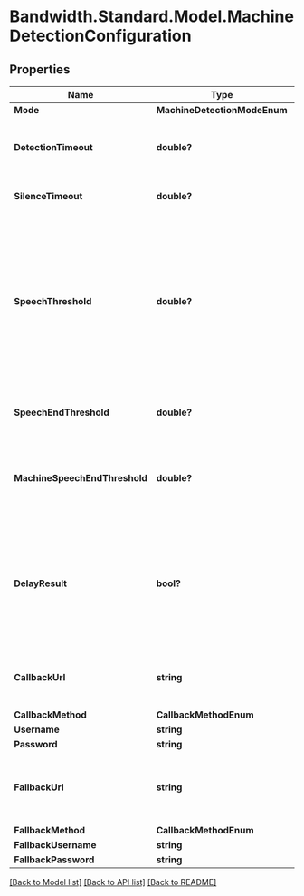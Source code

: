 
# Bandwidth.Standard.Model.MachineDetectionConfiguration

## Properties

Name | Type | Description | Notes
------------ | ------------- | ------------- | -------------
**Mode** | **MachineDetectionModeEnum** |  | [optional] 
**DetectionTimeout** | **double?** | The timeout used for the whole operation, in seconds. If no result is determined in this period, a callback with a &#x60;timeout&#x60; result is sent. | [optional] [default to 15D]
**SilenceTimeout** | **double?** | If no speech is detected in this period, a callback with a &#39;silence&#39; result is sent. | [optional] [default to 10D]
**SpeechThreshold** | **double?** | When speech has ended and a result couldn&#39;t be determined based on the audio content itself, this value is used to determine if the speaker is a machine based on the speech duration. If the length of the speech detected is greater than or equal to this threshold, the result will be &#39;answering-machine&#39;. If the length of speech detected is below this threshold, the result will be &#39;human&#39;. | [optional] [default to 10D]
**SpeechEndThreshold** | **double?** | Amount of silence (in seconds) before assuming the callee has finished speaking. | [optional] [default to 5D]
**MachineSpeechEndThreshold** | **double?** | When an answering machine is detected, the amount of silence (in seconds) before assuming the message has finished playing.  If not provided it will default to the speechEndThreshold value. | [optional] 
**DelayResult** | **bool?** | If set to &#39;true&#39; and if an answering machine is detected, the &#39;answering-machine&#39; callback will be delayed until the machine is done speaking, or an end of message tone is detected, or until the &#39;detectionTimeout&#39; is exceeded. If false, the &#39;answering-machine&#39; result is sent immediately. | [optional] [default to false]
**CallbackUrl** | **string** | The URL to send the &#39;machineDetectionComplete&#39; webhook when the detection is completed. Only for &#39;async&#39; mode. | [optional] 
**CallbackMethod** | **CallbackMethodEnum** |  | [optional] 
**Username** | **string** | Basic auth username. | [optional] 
**Password** | **string** | Basic auth password. | [optional] 
**FallbackUrl** | **string** | A fallback URL which, if provided, will be used to retry the machine detection complete webhook delivery in case &#x60;callbackUrl&#x60; fails to respond | [optional] 
**FallbackMethod** | **CallbackMethodEnum** |  | [optional] 
**FallbackUsername** | **string** | Basic auth username. | [optional] 
**FallbackPassword** | **string** | Basic auth password. | [optional] 

[[Back to Model list]](../README.md#documentation-for-models)
[[Back to API list]](../README.md#documentation-for-api-endpoints)
[[Back to README]](../README.md)

